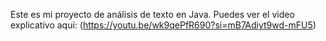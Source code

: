 Este es mi proyecto de análisis de texto en Java. Puedes ver el video explicativo aquí:
(https://youtu.be/wk9qePfR690?si=mB7Adiyt9wd-mFU5)
